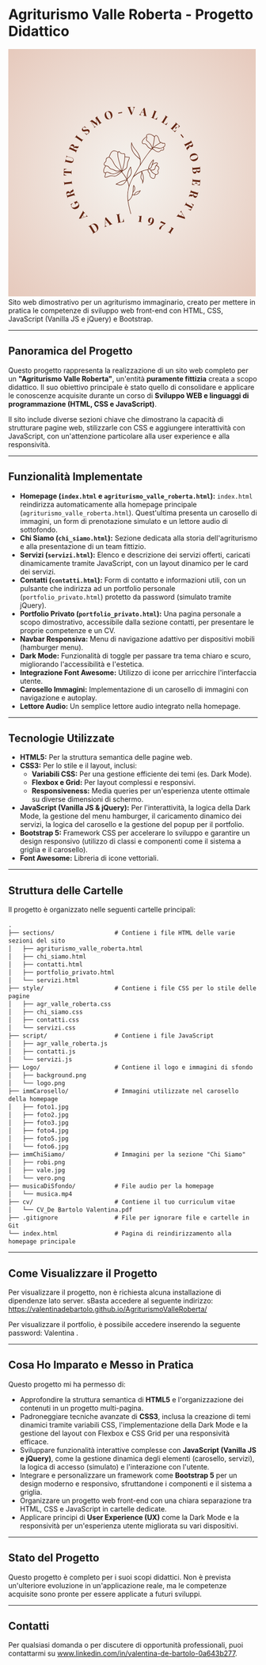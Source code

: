 # Agriturismo Valle Roberta - Progetto Didattico

![Logo Agriturismo Valle Roberta](Logo/logo.png) 
Sito web dimostrativo per un agriturismo immaginario, creato per mettere in pratica le competenze di sviluppo web front-end con HTML, CSS, JavaScript (Vanilla JS e jQuery) e Bootstrap.

---

## Panoramica del Progetto

Questo progetto rappresenta la realizzazione di un sito web completo per un **"Agriturismo Valle Roberta"**, un'entità **puramente fittizia** creata a scopo didattico. Il suo obiettivo principale è stato quello di consolidare e applicare le conoscenze acquisite durante un corso di **Sviluppo WEB e linguaggi di programmazione (HTML, CSS e JavaScript)**.

Il sito include diverse sezioni chiave che dimostrano la capacità di strutturare pagine web, stilizzarle con CSS e aggiungere interattività con JavaScript, con un'attenzione particolare alla user experience e alla responsività.

---

## Funzionalità Implementate

* **Homepage (`index.html` e `agriturismo_valle_roberta.html`):** `index.html` reindirizza automaticamente alla homepage principale (`agriturismo_valle_roberta.html`). Quest'ultima presenta un carosello di immagini, un form di prenotazione simulato e un lettore audio di sottofondo.
* **Chi Siamo (`chi_siamo.html`):** Sezione dedicata alla storia dell'agriturismo e alla presentazione di un team fittizio.
* **Servizi (`servizi.html`):** Elenco e descrizione dei servizi offerti, caricati dinamicamente tramite JavaScript, con un layout dinamico per le card dei servizi.
* **Contatti (`contatti.html`):** Form di contatto e informazioni utili, con un pulsante che indirizza ad un portfolio personale (`portfolio_privato.html`) protetto da password (simulato tramite jQuery).
* **Portfolio Privato (`portfolio_privato.html`):** Una pagina personale a scopo dimostrativo, accessibile dalla sezione contatti, per presentare le proprie competenze e un CV.
* **Navbar Responsiva:** Menu di navigazione adattivo per dispositivi mobili (hamburger menu).
* **Dark Mode:** Funzionalità di toggle per passare tra tema chiaro e scuro, migliorando l'accessibilità e l'estetica.
* **Integrazione Font Awesome:** Utilizzo di icone per arricchire l'interfaccia utente.
* **Carosello Immagini:** Implementazione di un carosello di immagini con navigazione e autoplay.
* **Lettore Audio:** Un semplice lettore audio integrato nella homepage.

---

## Tecnologie Utilizzate

* **HTML5:** Per la struttura semantica delle pagine web.
* **CSS3:** Per lo stile e il layout, inclusi:
    * **Variabili CSS:** Per una gestione efficiente dei temi (es. Dark Mode).
    * **Flexbox e Grid:** Per layout complessi e responsivi.
    * **Responsiveness:** Media queries per un'esperienza utente ottimale su diverse dimensioni di schermo.
* **JavaScript (Vanilla JS & jQuery):** Per l'interattività, la logica della Dark Mode, la gestione del menu hamburger, il caricamento dinamico dei servizi, la logica del carosello e la gestione del popup per il portfolio.
* **Bootstrap 5:** Framework CSS per accelerare lo sviluppo e garantire un design responsivo (utilizzo di classi e componenti come il sistema a griglia e il carosello).
* **Font Awesome:** Libreria di icone vettoriali.

---

## Struttura delle Cartelle

Il progetto è organizzato nelle seguenti cartelle principali:

```
.
├── sections/                 # Contiene i file HTML delle varie sezioni del sito
│   ├── agriturismo_valle_roberta.html
│   ├── chi_siamo.html
│   ├── contatti.html
│   ├── portfolio_privato.html
│   └── servizi.html
├── style/                    # Contiene i file CSS per lo stile delle pagine
│   ├── agr_valle_roberta.css
│   ├── chi_siamo.css
│   ├── contatti.css
│   └── servizi.css
├── script/                   # Contiene i file JavaScript
│   ├── agr_valle_roberta.js
│   ├── contatti.js
│   └── servizi.js
├── Logo/                     # Contiene il logo e immagini di sfondo
│   ├── background.png
│   └── logo.png
├── immCarosello/             # Immagini utilizzate nel carosello della homepage
│   ├── foto1.jpg
│   ├── foto2.jpg
│   ├── foto3.jpg
│   ├── foto4.jpg
│   ├── foto5.jpg
│   └── foto6.jpg
├── immChiSiamo/              # Immagini per la sezione "Chi Siamo"
│   ├── robi.png
│   ├── vale.jpg
│   └── vero.png
├── musicaDiSfondo/           # File audio per la homepage
│   └── musica.mp4
├── cv/                       # Contiene il tuo curriculum vitae
│   └── CV_De Bartolo Valentina.pdf
├── .gitignore                # File per ignorare file e cartelle in Git
└── index.html                # Pagina di reindirizzamento alla homepage principale
```

---

## Come Visualizzare il Progetto

Per visualizzare il progetto, non è richiesta alcuna installazione di dipendenze lato server. 
sBasta accedere al seguente indirizzo:
https://valentinadebartolo.github.io/AgriturismoValleRoberta/

Per visualizzare il portfolio, è possibile accedere inserendo la seguente password: Valentina .

---

## Cosa Ho Imparato e Messo in Pratica

Questo progetto mi ha permesso di:

* Approfondire la struttura semantica di **HTML5** e l'organizzazione dei contenuti in un progetto multi-pagina.
* Padroneggiare tecniche avanzate di **CSS3**, inclusa la creazione di temi dinamici tramite variabili CSS, l'implementazione della Dark Mode e la gestione del layout con Flexbox e CSS Grid per una responsività efficace.
* Sviluppare funzionalità interattive complesse con **JavaScript (Vanilla JS e jQuery)**, come la gestione dinamica degli elementi (carosello, servizi), la logica di accesso (simulato) e l'interazione con l'utente.
* Integrare e personalizzare un framework come **Bootstrap 5** per un design moderno e responsivo, sfruttandone i componenti e il sistema a griglia.
* Organizzare un progetto web front-end con una chiara separazione tra HTML, CSS e JavaScript in cartelle dedicate.
* Applicare principi di **User Experience (UX)** come la Dark Mode e la responsività per un'esperienza utente migliorata su vari dispositivi.
---

## Stato del Progetto

Questo progetto è completo per i suoi scopi didattici. Non è prevista un'ulteriore evoluzione in un'applicazione reale, ma le competenze acquisite sono pronte per essere applicate a futuri sviluppi.

---

## Contatti

Per qualsiasi domanda o per discutere di opportunità professionali, puoi contattarmi su www.linkedin.com/in/valentina-de-bartolo-0a643b277.
